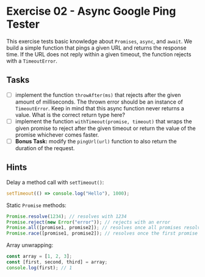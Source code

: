 # Exercise 02 - Async Google Ping Tester

This exercise tests basic knowledge about `Promises`, `async`, and `await`.
We build a simple function that pings a given URL and returns the response time. If the URL does not
reply within a given timeout, the function rejects with a `TimeoutError`.

## Tasks

- [ ] implement the function `throwAfter(ms)` that rejects after the given amount of milliseconds.
  The thrown error should be an instance of `TimeoutError`. Keep in mind that this async function
  never returns a value. What is the correct return type here?
- [ ] implement the function `withTimeout(promise, timeout)` that wraps the given promise to reject
  after the given timeout or return the value of the promise whichever comes faster.
- [ ] **Bonus Task:** modify the `pingUrl(url)` function to also return the duration of the request.

## Hints

Delay a method call with `setTimeout()`:

```typescript
setTimeout(() => console.log("Hello"), 1000);
```

Static `Promise` methods:

```typescript
Promise.resolve(1234); // resolves with 1234
Promise.reject(new Error("error")); // rejects with an error
Promise.all([promise1, promise2]); // resolves once all promises resolve, rejects if one rejects
Promise.race([promise1, promise2]); // resolves once the first promise resolves, rejects if the first rejects
```

Array unwrapping:

```typescript
const array = [1, 2, 3];
const [first, second, third] = array;
console.log(first); // 1
```